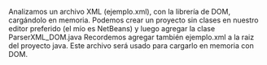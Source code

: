 Analizamos un archivo XML (ejemplo.xml), con la librería de DOM, cargándolo en memoria.
Podemos crear un proyecto sin clases en nuestro editor preferido (el mío es NetBeans) y luego agregar la clase ParserXML_DOM.java
Recordemos agregar también ejemplo.xml a la raiz del proyecto java. Este archivo será usado para cargarlo en memoria con DOM.